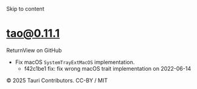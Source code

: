 Skip to content
# tao@0.11.1
ReturnView on GitHub
  * Fix macOS `SystemTrayExtMacOS` implementation. 
    * f42c1be1 fix: fix wrong macOS trait implementation on 2022-06-14


© 2025 Tauri Contributors. CC-BY / MIT
